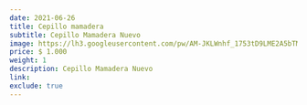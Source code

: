 ```yaml
---
date: 2021-06-26
title: Cepillo mamadera
subtitle: Cepillo Mamadera Nuevo
image: https://lh3.googleusercontent.com/pw/AM-JKLWnhf_1753tD9LME2A5bTMJ8JkPqasv_qnqynU0Hm6UV2AaNThafdWikLAhUAmKAtA0lk-yAEmt6HmL-sLoLGPOVhjuHnFrm7ZdvKHVS1OXVzkVTAtSKRATwTRs5uatdJ0a1UVywodBzsvSN0aI2FQYUg=w466-h621-no?authuser=0
price: $ 1.000
weight: 1
description: Cepillo Mamadera Nuevo
link: 
exclude: true
---
```

